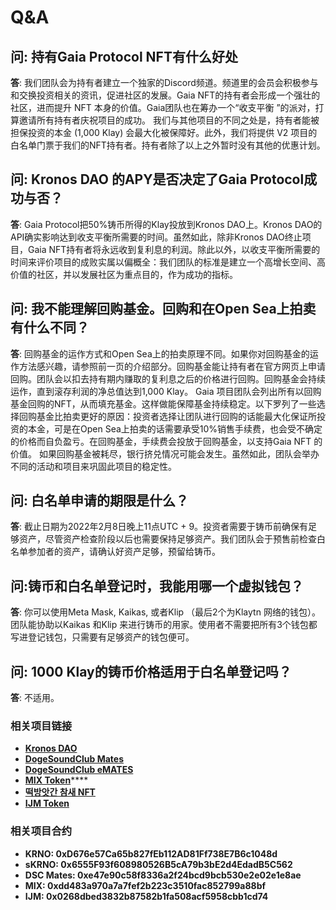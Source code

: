 # Q\&A

## **问: 持有Gaia Protocol NFT有什么好处**

**答**: 我们团队会为持有者建立一个独家的Discord频道。频道里的会员会积极参与和交换投资相关的资讯，促进社区的发展。Gaia NFT的持有者会形成一个强壮的社区，进而提升 NFT 本身的价值。Gaia团队也在筹办一个“收支平衡 ”的派对，打算邀请所有持有者庆祝项目的成功。 我们与其他项目的不同之处是，持有者能被担保投资的本金 (1,000 Klay) 会最大化被保障好。此外，我们将提供 V2 项目的白名单门票于我们的NFT持有者。持有者除了以上之外暂时没有其他的优惠计划。

## 问: Kronos DAO 的APY是否决定了Gaia Protocol成功与否？

**答**: Gaia Protocol把50%铸币所得的Klay投放到Kronos DAO上。Kronos DAO的API确实影响达到收支平衡所需要的时间。虽然如此，除非Kronos DAO终止项目，Gaia NFT持有者将永远收到复利息的利润。除此以外，以收支平衡所需要的时间来评价项目的成败实属以偏概全：我们团队的标准是建立一个高增长空间、高价值的社区，并以发展社区为重点目的，作为成功的指标。

## 问: 我不能理解回购基金。回购和在Open Sea上拍卖有什么不同？

**答**: 回购基金的运作方式和Open Sea上的拍卖原理不同。如果你对回购基金的运作方法感兴趣，请参照前一页的介绍部分。回购基金能让持有者在官方网页上申请回购。团队会以扣去持有期内赚取的复利息之后的价格进行回购。回购基金会持续运作，直到滚存利润的净总值达到1,000 Klay。 Gaia 项目团队会列出所有以回购基金回购的NFT，从而填充基金。这样做能保障基金持续稳定。以下罗列了一些选择回购基金比拍卖更好的原因：投资者选择让团队进行回购的话能最大化保证所投资的本金，可是在Open Sea上拍卖的话需要承受10%销售手续费，也会受不确定的价格而自负盈亏。在回购基金，手续费会投放于回购基金，以支持Gaia NFT 的价值。 如果回购基金被耗尽，银行挤兑情况可能会发生。虽然如此，团队会举办不同的活动和项目来巩固此项目的稳定性。

## **问**: 白名单申请的期限是什么？

**答**: 截止日期为2022年2月8日晚上11点UTC + 9。投资者需要于铸币前确保有足够资产，尽管资产检查阶段以后也需要保持足够资产。我们团队会于预售前检查白名单参加者的资产，请确认好资产足够，预留给铸币。&#x20;

## 问:铸币和白名单登记时，我能用哪一个虚拟钱包？

**答**: 你可以使用Meta Mask, Kaikas, 或者Klip （最后2个为Klaytn 网络的钱包）。团队能协助以Kaikas 和Klip 来进行铸币的用家。使用者不需要把所有3个钱包都写进登记钱包，只需要有足够资产的钱包便可。

## 问: 1000 Klay的铸币价格适用于白名单登记吗？&#x20;

**答**: 不适用。

### 相关项目链接

* [**Kronos DAO**](https://kronosdao.finance)
* [**DogeSoundClub Mates**](https://opensea.io/collection/dogesoundclub-mates)
* [**DogeSoundClub eMATES**](https://opensea.io/collection/dogesoundclub-emates)
* [**MIX Token**](https://mix.info)****
* [**떡방앗간 참새 NFT**](https://klu.bs/pfp/0x29d05593116C443da54DaBFB4e5322DEA2fff8Cd)
* [**IJM Token**](https://tteok.org)

### 相关项目合约

* **KRNO: 0xD676e57Ca65b827fEb112AD81Ff738E7B6c1048d**
* **sKRNO: 0x6555F93f608980526B5cA79b3bE2d4EdadB5C562**
* **DSC Mates: 0xe47e90c58f8336a2f24bcd9bcb530e2e02e1e8ae**
* **MIX: 0xdd483a970a7a7fef2b223c3510fac852799a88bf**
* **IJM: 0x0268dbed3832b87582b1fa508acf5958cbb1cd74**
